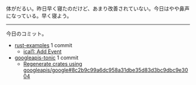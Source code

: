 体がだるい。昨日早く寝たのだけど、あまり改善されていない。今日はやや鼻声になっている。早く寝よう。

---

今日のコミット。

- [rust-examples](https://github.com/bouzuya/rust-examples) 1 commit
  - [ical1: Add Event](https://github.com/bouzuya/rust-examples/commit/860c0ef7005b7c2aa64a864fb58973912d2cf54a)
- [googleapis-tonic](https://github.com/bouzuya/googleapis-tonic) 1 commit
  - [Regenerate crates using googleapis/google#8c2b9c99a6dc958a31dbe35d83d3bc9dbc9e3004](https://github.com/bouzuya/googleapis-tonic/commit/f4a08f0762975a0285cc1fae6704c9caa4b1137d)


